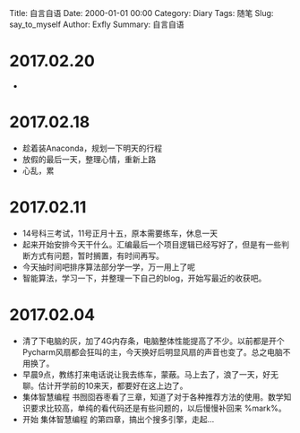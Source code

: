 Title: 自言自语
Date: 2000-01-01 00:00
Category: Diary
Tags: 随笔
Slug: say_to_myself
Author: Exfly
Summary: 自言自语

# 2017.02.20
*

# 2017.02.18
* 趁着装Anaconda，规划一下明天的行程
* 放假的最后一天，整理心情，重新上路
* 心乱，累

# 2017.02.11
* 14号科三考试，11号正月十五，原本需要练车，休息一天
* 起来开始安排今天干什么。汇编最后一个项目逻辑已经写好了，但是有一些判断方式有问题，暂时搁置，有时间再写。
* 今天抽时间吧排序算法部分学一学，万一用上了呢
* 智能算法，学习一下，并整理一下自己的blog，开始写最近的收获吧。

# 2017.02.04
* 清了下电脑的灰，加了4G内存条，电脑整体性能提高了不少。以前都是开个Pycharm风扇都会狂叫的主，今天换好后明显风扇的声音也变了。总之电脑不用换了。
* 早晨9点，教练打来电话说让我去练车，蒙蔽。马上去了，浪了一天，好无聊。估计开学前的10来天，都要好在这上边了。
* 集体智慧编程 书囫囵吞枣看了三章，知道了对于各种推荐方法的使用。数学知识要求比较高，单纯的看代码还是有些问题的，以后慢慢补回来 %mark%。
* 开始 集体智慧编程 的第四章，搞出个搜多引擎，走起...

